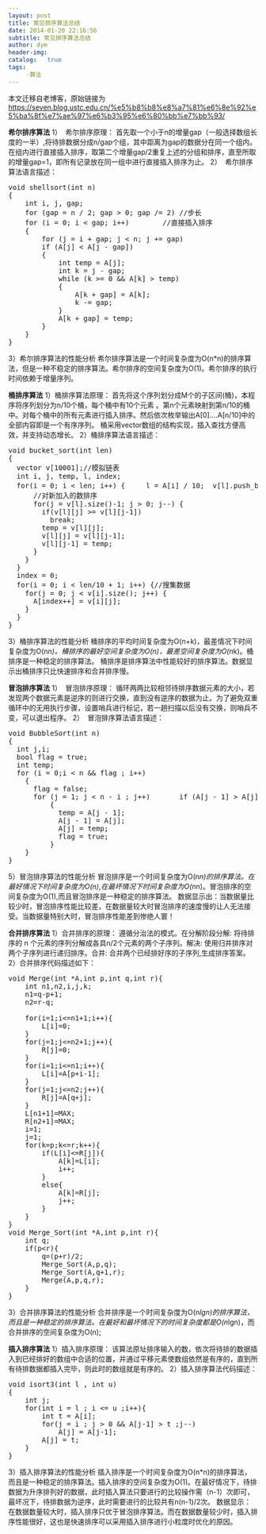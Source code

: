 ```yaml
---
layout: post
title: 常见排序算法总结
date: 2014-01-20 22:16:56
subtitle: 常见排序算法总结
author: dym
header-img:
catalog:   true
tags:
     -算法
---
```


本文迁移自老博客，原始链接为 <https://seven.blog.ustc.edu.cn/%e5%b8%b8%e8%a7%81%e6%8e%92%e5%ba%8f%e7%ae%97%e6%b3%95%e6%80%bb%e7%bb%93/>

<b>希尔排序算法</b><b></b>
1）  希尔排序原理：
首先取一个小于n的增量gap（一般选择数组长度的一半）,将待排数据分成n/gap个组，其中距离为gap的数据分在同一个组内。在组内进行直接插入排序，取第二个增量gap/2重复上述的分组和排序，直至所取的增量gap=1，即所有记录放在同一组中进行直接插入排序为止。
2）  希尔排序算法语言描述：
<pre class="brush:[cpp]">void shellsort(int n)
{
    int i, j, gap;
    for (gap = n / 2; gap &gt; 0; gap /= 2) //步长
    for (i = 0; i &lt; gap; i++)        //直接插入排序
    {
        for (j = i + gap; j &lt; n; j += gap)
        if (A[j] &lt; A[j - gap])
        {
            int temp = A[j];
            int k = j - gap;
            while (k &gt;= 0 &amp;&amp; A[k] &gt; temp)
            {
                A[k + gap] = A[k];
                k -= gap;
            }
            A[k + gap] = temp;
        }
    }
}</pre>
3）希尔排序算法的性能分析
希尔排序算法是一个时间复杂度为O(n*n)的排序算法，但是一种不稳定的排序算法。希尔排序的空间复杂度为O(1)。希尔排序的执行时间依赖于增量序列。

<b>桶排序算法</b><b></b>
1）桶排序算法原理：
首先将这个序列划分成M个的子区间(桶)，本程序将序列划分为n/10个桶，每个桶中有10个元素 。第n个元素映射到第n/10的桶中。对每个桶中的所有元素进行插入排序。然后依次枚举输出A[0]....A[n/10]中的全部内容即是一个有序序列。
桶采用vector数组的结构实现，插入查找方便高效，并支持动态增长。
2）桶排序算法语言描述：
<pre class="brush:[cpp]">void bucket_sort(int len)
{
  vector v[10001];//模拟链表
  int i, j, temp, l, index;
  for(i = 0; i &lt; len; i++) { 	l = A[i] / 10; 	v[l].push_back(A[i]); //放入桶中该区间最后位置 	if(v[l].size() &gt; 1) {
	  //对新加入的数排序
	  for(j = v[l].size()-1; j &gt; 0; j--) {
		if(v[l][j] &gt;= v[l][j-1])
		  break;
		temp = v[l][j];
		v[l][j] = v[l][j-1];
		v[l][j-1] = temp;
	  }
	}
  }
  index = 0;
  for(i = 0; i &lt; len/10 + 1; i++) {//搜集数据
	for(j = 0; j &lt; v[i].size(); j++) {
	  A[index++] = v[i][j];
	}
  }
}</pre>
3）桶排序算法的性能分析
桶排序的平均时间复杂度为O(n+k)，最差情况下时间复杂度为O(n*n)。桶排序的最好空间复杂度为O(n)，最差空间复杂度为O(n*k)。桶排序是一种稳定的排序算法。
桶排序是排序算法中性能较好的排序算法。数据显示出桶排序只比快速排序和合并排序慢。

<b>冒泡排序算法</b><b></b>
1）  冒泡排序原理：
循环两两比较相邻待排序数据元素的大小，若发现两个数据元素是逆序的则进行交换，直到没有逆序的数据为止。为了避免双重循环中的无用执行步骤，设置哨兵进行标记，若一趟扫描以后没有交换，则哨兵不变，可以退出程序。
2）  冒泡排序算法语言描述：
<pre class="brush:[cpp]">void BubbleSort(int n)
{
  int j,i;
  bool flag = true;
  int temp;
  for (i = 0;i &lt; n &amp;&amp; flag ; i++)
	{
	  flag = false;
	  for (j = 1; j &lt; n - i ; j++) 		if (A[j - 1] &gt; A[j])
		  {
			temp = A[j - 1];
			A[j - 1] = A[j];
			A[j] = temp;
			flag = true;
		  }
	}
}</pre>
5）冒泡排序算法的性能分析
冒泡排序是一个时间复杂度为O(n*n)的排序算法。在最好情况下时间复杂度为O(n),在最坏情况下时间复杂度为O(n*n)。冒泡排序的空间复杂度为O(1),而且冒泡排序是一种稳定的排序算法。
数据显示出：当数据量比较少时，冒泡排序性能比较差，在数据量较大时冒泡排序的速度慢的让人无法接受。当数据量特别大时，冒泡排序性能差到惨绝人寰！

<b>合并排序算法</b><b></b>
1）合并排序的原理：
遵循分治法的模式。在分解阶段分解: 将待排序的 n 个元素的序列分解成各具n/2个元素的两个子序列。解决: 使用归并排序对两个子序列进行递归排序。合并: 合并两个已经排好序的子序列,生成排序答案。
2）合并排序代码描述如下：
<pre class="brush:[cpp]">void Merge(int *A,int p,int q,int r){
	int n1,n2,i,j,k;
	n1=q-p+1;
	n2=r-q;

	for(i=1;i&lt;=n1+1;i++){
		L[i]=0;
	}
	for(j=1;j&lt;=n2+1;j++){
		R[j]=0;
	}
	for(i=1;i&lt;=n1;i++){
		L[i]=A[p+i-1];
	}
	for(j=1;j&lt;=n2;j++){
		R[j]=A[q+j];
	}
	L[n1+1]=MAX;
	R[n2+1]=MAX;
	i=1;
	j=1;
	for(k=p;k&lt;=r;k++){
		if(L[i]&lt;=R[j]){
			A[k]=L[i];
			i++;
		}
		else{
			A[k]=R[j];
			j++;
		}
	}
}
void Merge_Sort(int *A,int p,int r){
	int q;
	if(p&lt;r){
		q=(p+r)/2;
		Merge_Sort(A,p,q);
		Merge_Sort(A,q+1,r);
		Merge(A,p,q,r);
	}
}</pre>
3）合并排序算法的性能分析
合并排序是一个时间复杂度为O(n*lgn)的排序算法，而且是一种稳定的排序算法。在最好和最坏情况下的时间复杂度都是O(n*lgn)，而合并排序的空间复杂度为O(n);

<b>插入排序算法</b><b></b>
1）插入排序原理：
该算法原址排序输入的数，依次将待排的数据插入到已经排好的数组中合适的位置，并通过平移元素使数组依然是有序的，直到所有待排数据都插入完毕，则此时的数组就是有序的。
2）插入排序算法代码描述：
<pre class="brush:[cpp]">
void isort3(int l , int u)
{
    int j;
    for(int i = l ; i <= u ;i++){
        int t = A[i];
        for(j = i ; j > 0 && A[j-1] > t ;j--)
            A[j] = A[j-1];
        A[j] = t;
    }
}
</pre>
3）插入排序算法的性能分析
插入排序是一个时间复杂度为O(n*n)的排序算法，而且是一种稳定的排序算法。插入排序的空间复杂度为O(1)。在最好情况下，待排数据为升序排列好的数据，此时插入算法只要进行的比较操作需（n-1）次即可，最坏况下，待排数据为逆序，此时需要进行的比较共有n(n-1)/2次。
数据显示：在数据数量较大时，插入排序只优于冒泡排序算法。而在数据数量较少时，插入排序性能很好，这也是快速排序可以采用插入排序进行小粒度时优化的原因。

